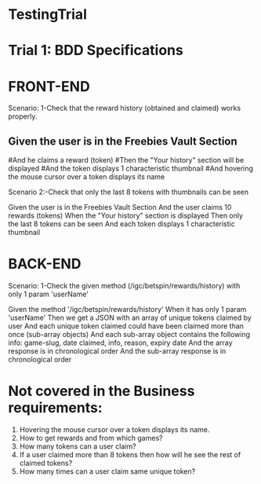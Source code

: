 # TestingTrial

# Trial 1: BDD Specifications

# FRONT-END

Scenario: 1-Check that the reward history (obtained and claimed) works properly.

## Given the user is in the Freebies Vault Section
#And he claims a reward (token)
#Then the "Your history" section will be displayed
#And the token displays 1 characteristic thumbnail
#And hovering the mouse cursor over a token displays its name

Scenario 2:-Check that only the last 8 tokens with thumbnails can be seen

Given the user is in the Freebies Vault Section
And the user claims 10 rewards (tokens)
When the "Your history" section is displayed
Then only the last 8 tokens can be seen
And each token displays 1 characteristic thumbnail

# BACK-END

Scenario: 1-Check the given method (/igc/betspin/rewards/history) with only 1 param 'userName'

Given the method '/igc/betspin/rewards/history'
When it has only 1 param 'userName'
Then we get a JSON with an array of unique tokens claimed by user
And each unique token claimed could have been claimed more than once (sub-array objects)
And each sub-array object contains the following info: game-slug, date claimed, info, reason, expiry date
And the array response is in chronological order
And the sub-array response is in chronological order


# Not covered in the Business requirements:

1. Hovering the mouse cursor over a token displays its name.
2. How to get rewards and from which games?
3. How many tokens can a user claim?
4. If a user claimed more than 8 tokens then how will he see the rest of claimed tokens?
5. How many times can a user claim same unique token?
